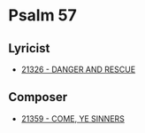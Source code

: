 # Psalm 57

## Lyricist

- [21326 - DANGER AND RESCUE](/hymns/21326.md)

## Composer

- [21359 - COME, YE SINNERS](/hymns/21359.md)

